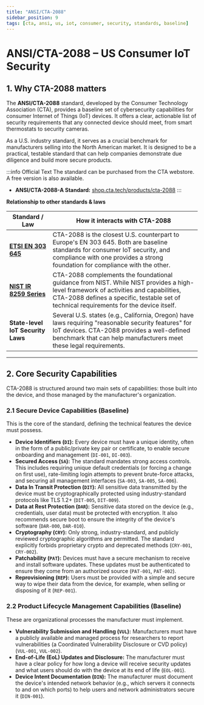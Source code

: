 ```yaml
---
title: "ANSI/CTA-2088"
sidebar_position: 9
tags: [cta, ansi, us, iot, consumer, security, standards, baseline]
---
```

# ANSI/CTA-2088 – US Consumer IoT Security

## 1. Why CTA-2088 matters

The **ANSI/CTA-2088** standard, developed by the Consumer Technology Association (CTA), provides a baseline set of cybersecurity capabilities for consumer Internet of Things (IoT) devices. It offers a clear, actionable list of security requirements that any connected device should meet, from smart thermostats to security cameras.

As a U.S. industry standard, it serves as a crucial benchmark for manufacturers selling into the North American market. It is designed to be a practical, testable standard that can help companies demonstrate due diligence and build more secure products.

:::info Official Text
The standard can be purchased from the CTA webstore. A free version is also available.

- **ANSI/CTA-2088-A Standard:** [shop.cta.tech/products/cta-2088][cta2088_std]
:::

**Relationship to other standards & laws**

| Standard / Law | How it interacts with CTA-2088 |
|---|---|
| **[ETSI EN 303 645](./en303645-overview.md)** | CTA-2088 is the closest U.S. counterpart to Europe's EN 303 645. Both are baseline standards for consumer IoT security, and compliance with one provides a strong foundation for compliance with the other. |
| **[NIST IR 8259 Series](./nistir8259-overview.md)** | CTA-2088 complements the foundational guidance from NIST. While NIST provides a high-level framework of activities and capabilities, CTA-2088 defines a specific, testable set of technical requirements for the device itself. |
| **State-level IoT Security Laws** | Several U.S. states (e.g., California, Oregon) have laws requiring "reasonable security features" for IoT devices. CTA-2088 provides a well-defined benchmark that can help manufacturers meet these legal requirements. |

---

## 2. Core Security Capabilities

CTA-2088 is structured around two main sets of capabilities: those built into the device, and those managed by the manufacturer's organization.

### 2.1 Secure Device Capabilities (Baseline)

This is the core of the standard, defining the technical features the device must possess.

-   **Device Identifiers (`DI`):** Every device must have a unique identity, often in the form of a public/private key pair or certificate, to enable secure onboarding and management (`DI-001`, `DI-003`).
-   **Secured Access (`SA`):** The standard mandates strong access controls. This includes requiring unique default credentials (or forcing a change on first use), rate-limiting login attempts to prevent brute-force attacks, and securing all management interfaces (`SA-003`, `SA-005`, `SA-006`).
-   **Data In Transit Protection (`DIT`):** All sensitive data transmitted by the device must be cryptographically protected using industry-standard protocols like TLS 1.2+ (`DIT-005`, `DIT-009`).
-   **Data at Rest Protection (`DAR`):** Sensitive data stored on the device (e.g., credentials, user data) must be protected with encryption. It also recommends secure boot to ensure the integrity of the device's software (`DAR-000`, `DAR-010`).
-   **Cryptography (`CRY`):** Only strong, industry-standard, and publicly reviewed cryptographic algorithms are permitted. The standard explicitly forbids proprietary crypto and deprecated methods (`CRY-001`, `CRY-002`).
-   **Patchability (`PAT`):** Devices must have a secure mechanism to receive and install software updates. These updates must be authenticated to ensure they come from an authorized source (`PAT-001`, `PAT-002`).
-   **Reprovisioning (`REP`):** Users must be provided with a simple and secure way to wipe their data from the device, for example, when selling or disposing of it (`REP-001`).

### 2.2 Product Lifecycle Management Capabilities (Baseline)

These are organizational processes the manufacturer must implement.

-   **Vulnerability Submission and Handling (`VUL`):** Manufacturers must have a publicly available and managed process for researchers to report vulnerabilities (a Coordinated Vulnerability Disclosure or CVD policy) (`VUL-001`, `VUL-002`).
-   **End-of-Life (EoL) Updates and Disclosure:** The manufacturer must have a clear policy for how long a device will receive security updates and what users should do with the device at its end of life (`EOL-001`).
-   **Device Intent Documentation (`DIN`):** The manufacturer must document the device's intended network behavior (e.g., which servers it connects to and on which ports) to help users and network administrators secure it (`DIN-001`).

<!-- Citations -->
[cta2088_std]: https://shop.cta.tech/products/cta-2088 "ANSI/CTA-2088-A Standard" 